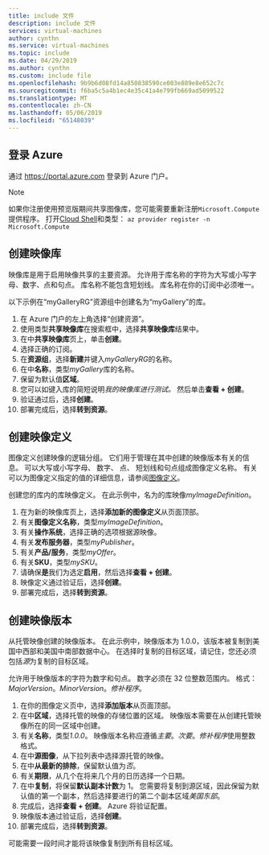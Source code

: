 ```yaml
---
title: include 文件
description: include 文件
services: virtual-machines
author: cynthn
ms.service: virtual-machines
ms.topic: include
ms.date: 04/29/2019
ms.author: cynthn
ms.custom: include file
ms.openlocfilehash: 9b9b6d08fd14a850838590ce003e889e8e652c7c
ms.sourcegitcommit: f6ba5c5a4b1ec4e35c41a4e799fb669ad5099522
ms.translationtype: MT
ms.contentlocale: zh-CN
ms.lasthandoff: 05/06/2019
ms.locfileid: "65148039"
---
```

## <a name="sign-in-to-azure"></a>登录 Azure 

通过 https://portal.azure.com 登录到 Azure 门户。

> [!NOTE]
> 如果你注册使用预览版期间共享图像库，您可能需要重新注册`Microsoft.Compute`提供程序。 打开[Cloud Shell](https://shell.azure.com/bash)和类型： `az provider register -n Microsoft.Compute`

## <a name="create-an-image-gallery"></a>创建映像库

映像库是用于启用映像共享的主要资源。 允许用于库名称的字符为大写或小写字母、数字、点和句点。 库名称不能包含短划线。  库名称在你的订阅中必须唯一。 

以下示例在“myGalleryRG”资源组中创建名为“myGallery”的库。

1. 在 Azure 门户的左上角选择“创建资源”。
1. 使用类型**共享映像库**在搜索框中，选择**共享映像库**结果中。
1. 在中**共享映像库**页上，单击**创建**。
1. 选择正确的订阅。
1. 在**资源组**，选择**新建**并键入*myGalleryRG*的名称。
1. 在中**名称**，类型*myGallery*库的名称。
1. 保留为默认值**区域**。
1. 您可以如键入库的简短说明*我的映像库进行测试。* 然后单击**查看 + 创建**。
1. 验证通过后，选择**创建**。
1. 部署完成后，选择**转到资源**。
   
## <a name="create-an-image-definition"></a>创建映像定义 

图像定义创建映像的逻辑分组。 它们用于管理在其中创建的映像版本有关的信息。 可以大写或小写字母、 数字、 点、 短划线和句点组成图像定义名称。 有关可以为图像定义指定的值的详细信息，请参阅[图像定义](https://docs.microsoft.com/azure/virtual-machines/windows/shared-image-galleries#image-definitions)。

创建您的库内的库映像定义。 在此示例中，名为的库映像*myImageDefinition*。

1. 在为新的映像库页上，选择**添加新的图像定义**从页面顶部。 
1. 有关**图像定义名称**，类型*myImageDefinition*。
1. 有关**操作系统**，选择正确的选项根据源映像。
1. 有关**发布服务器**，类型*myPublisher*。 
1. 有关**产品/服务**，类型*myOffer*。
1. 有关**SKU**，类型*mySKU*。
1. 请确保**是**我们为选定**启用**，然后选择**查看 + 创建**。
1. 映像定义通过验证后，选择**创建**。
1. 部署完成后，选择**转到资源**。



## <a name="create-an-image-version"></a>创建映像版本

从托管映像创建的映像版本。 在此示例中，映像版本为 1.0.0，该版本被复制到美国中西部和美国中南部数据中心。 在选择时复制的目标区域，请记住，您还必须包括*源*为复制的目标区域。

允许用于映像版本的字符为数字和句点。 数字必须在 32 位整数范围内。 格式：*MajorVersion*。*MinorVersion*。*修补程序*。

1. 在你的图像定义页中，选择**添加版本**从页面顶部。
1. 在中**区域**，选择托管的映像的存储位置的区域。 映像版本需要在从创建托管映像所在的同一区域中创建。
1. 有关**名称**，类型*1.0.0*。 映像版本名称应遵循*主要*。*次要*。*修补程序*使用整数格式。 
1. 在中**源图像**，从下拉列表中选择源托管的映像。
1. 在中**从最新的排除**，保留默认值为*否*。
1. 有关**期限**，从几个在将来几个月的日历选择一个日期。
1. 在中**复制**，将保留**默认副本计数**为 1。 您需要将复制到源区域，因此保留为默认值的第一个副本，然后选择要进行的第二个副本区域*美国东部*。
1. 完成后，选择**查看 + 创建**。 Azure 将验证配置。
1. 映像版本通过验证后，选择**创建**。
1. 部署完成后，选择**转到资源**。

可能需要一段时间才能将该映像复制到所有目标区域。
